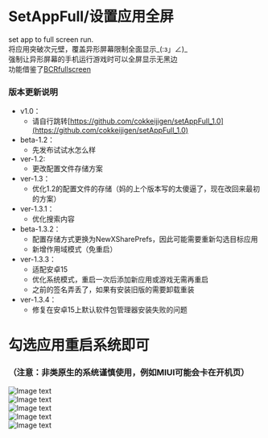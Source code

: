 # SetAppFull/设置应用全屏
set app to full screen run.<br>
将应用突破次元壁，覆盖异形屏幕限制全面显示_(:з」∠)_<br>
强制让异形屏幕的手机运行游戏时可以全屏显示无黑边<br>
功能借鉴了[BCRfullscreen](https://github.com/KitsunePie/BCRfullscreen)<br>

### 版本更新说明<br>
- v1.0：
    - 请自行跳转[https://github.com/cokkeijigen/setAppFull_1.0](https://github.com/cokkeijigen/setAppFull_1.0)
- beta-1.2：
   - 先发布试试水怎么样
- ver-1.2: 
   - 更改配置文件存储方案
- ver-1.3： 
   - 优化1.2的配置文件的存储（妈的上个版本写的太傻逼了，现在改回来最初的方案）
- ver-1.3.1：
   - 优化搜索内容
- beta-1.3.2：
   - 配置存储方式更换为NewXSharePrefs，因此可能需要重新勾选目标应用
   - 新增作用域模式（免重启）
- ver-1.3.3：
   - 适配安卓15
   - 优化系统模式，重启一次后添加新应用或游戏无需再重启
   - 之前的签名弄丢了，如果有安装旧版的需要卸载重装
- ver-1.3.4：
  - 修复在安卓15上默认软件包管理器安装失败的问题
# 勾选应用重启系统即可 <br>
### （注意：非类原生的系统谨慎使用，例如MIUI可能会卡在开机页）<br>
![Image text](https://raw.githubusercontent.com/cokkeijigen/setAppFull/master/Pictures/image0.png)<br>
![Image text](https://raw.githubusercontent.com/cokkeijigen/setAppFull/master/Pictures/image.png)<br>
![Image text](https://raw.githubusercontent.com/cokkeijigen/setAppFull/master/Pictures/image3.png)<br>
![Image text](https://raw.githubusercontent.com/cokkeijigen/setAppFull/master/Pictures/image1.png)<br>
![Image text](https://raw.githubusercontent.com/cokkeijigen/setAppFull/master/Pictures/image2.png)<br>
